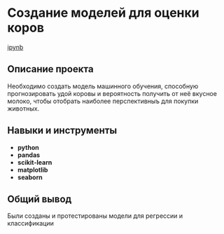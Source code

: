# Создание моделей для оценки коров

[ipynb](https://github.com/nosnic/y_practicum/blob/main/05_predict_best_cows_to_buy/predict_best_cows_to_buy.ipynb)

## Описание проекта

Необходимо создать модель машинного обучения, способную прогнозировать удой коровы и вероятность получить от неё вкусное молоко, чтобы отобрать наиболее перспективныъ для покупки животных.

## Навыки и инструменты

- **python**
- **pandas**
- **scikit-learn**
- **matplotlib**
- **seaborn**

## Общий вывод

Были созданы и протестированы модели для регрессии и классификации
